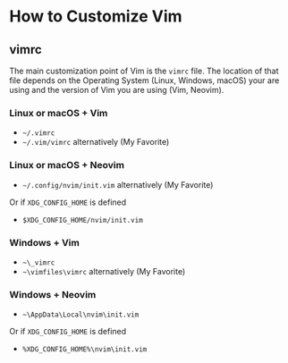 # How to Customize Vim

## vimrc

The main customization point of Vim is the `vimrc` file.
The location of that file depends on the Operating System (Linux, Windows, macOS) your are using and the version of Vim
you are using (Vim, Neovim).

### Linux or macOS + Vim

- `~/.vimrc`
- `~/.vim/vimrc` alternatively (My Favorite)

### Linux or macOS + Neovim

- `~/.config/nvim/init.vim` alternatively (My Favorite)

Or if `XDG_CONFIG_HOME` is defined
- `$XDG_CONFIG_HOME/nvim/init.vim`

### Windows + Vim

- `~\_vimrc`
- `~\vimfiles\vimrc` alternatively (My Favorite)

### Windows + Neovim

- `~\AppData\Local\nvim\init.vim `

Or if `XDG_CONFIG_HOME` is defined
- `%XDG_CONFIG_HOME%\nvim\init.vim`

<!-- vim: set tw=120 : -->
